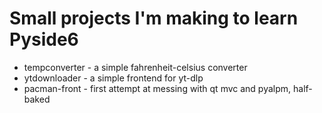 # Small projects I'm making to learn Pyside6

- tempconverter - a simple fahrenheit-celsius converter
- ytdownloader - a simple frontend for yt-dlp
- pacman-front - first attempt at messing with qt mvc and pyalpm, half-baked
